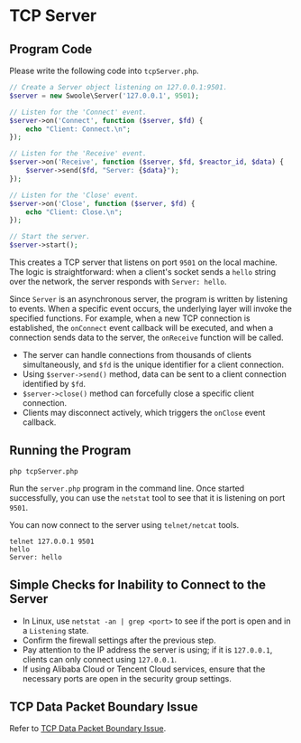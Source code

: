 # TCP Server

## Program Code

Please write the following code into `tcpServer.php`.

```php
// Create a Server object listening on 127.0.0.1:9501.
$server = new Swoole\Server('127.0.0.1', 9501);

// Listen for the 'Connect' event.
$server->on('Connect', function ($server, $fd) {
    echo "Client: Connect.\n";
});

// Listen for the 'Receive' event.
$server->on('Receive', function ($server, $fd, $reactor_id, $data) {
    $server->send($fd, "Server: {$data}");
});

// Listen for the 'Close' event.
$server->on('Close', function ($server, $fd) {
    echo "Client: Close.\n";
});

// Start the server.
$server->start(); 
```

This creates a TCP server that listens on port `9501` on the local machine. The logic is straightforward: when a client's socket sends a `hello` string over the network, the server responds with `Server: hello`.

Since `Server` is an asynchronous server, the program is written by listening to events. When a specific event occurs, the underlying layer will invoke the specified functions. For example, when a new TCP connection is established, the `onConnect` event callback will be executed, and when a connection sends data to the server, the `onReceive` function will be called.

* The server can handle connections from thousands of clients simultaneously, and `$fd` is the unique identifier for a client connection.
* Using `$server->send()` method, data can be sent to a client connection identified by `$fd`.
* `$server->close()` method can forcefully close a specific client connection.
* Clients may disconnect actively, which triggers the `onClose` event callback.

## Running the Program

```shell
php tcpServer.php
```

Run the `server.php` program in the command line. Once started successfully, you can use the `netstat` tool to see that it is listening on port `9501`.

You can now connect to the server using `telnet/netcat` tools.

```shell
telnet 127.0.0.1 9501
hello
Server: hello
```

## Simple Checks for Inability to Connect to the Server

* In Linux, use `netstat -an | grep <port>` to see if the port is open and in a `Listening` state.
* Confirm the firewall settings after the previous step.
* Pay attention to the IP address the server is using; if it is `127.0.0.1`, clients can only connect using `127.0.0.1`.
* If using Alibaba Cloud or Tencent Cloud services, ensure that the necessary ports are open in the security group settings.

## TCP Data Packet Boundary Issue

Refer to [TCP Data Packet Boundary Issue](/learn?id=tcp数据包边界问题).
